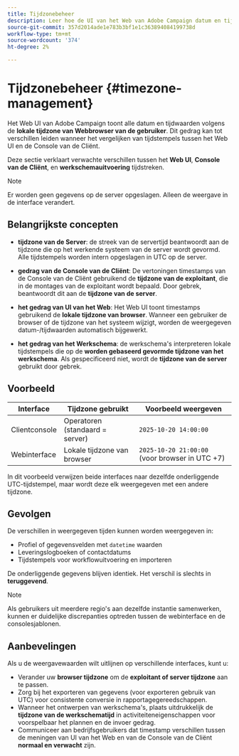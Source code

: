 ```yaml
---
title: Tijdzonebeheer
description: Leer hoe de UI van het Web van Adobe Campaign datum en tijdwaarden toont die op browser, exploitant, werkschema, en de gebieden van de servertijd worden gebaseerd.
source-git-commit: 357d2014ade1e783b3bf1e1c363894084199738d
workflow-type: tm+mt
source-wordcount: '374'
ht-degree: 2%

---
```


# Tijdzonebeheer {#timezone-management}

Het Web UI van Adobe Campaign toont alle datum en tijdwaarden volgens de **lokale tijdzone van Webbrowser van de gebruiker**. Dit gedrag kan tot verschillen leiden wanneer het vergelijken van tijdstempels tussen het Web UI en de Console van de Cliënt.

Deze sectie verklaart verwachte verschillen tussen het **Web UI**, **Console van de Cliënt**, en **werkschemauitvoering** tijdstreken.

>[!NOTE]
>
>Er worden geen gegevens op de server opgeslagen. Alleen de weergave in de interface verandert.

## Belangrijkste concepten

* **tijdzone van de Server**: de streek van de servertijd beantwoordt aan de tijdzone die op het werkende systeem van de server wordt gevormd. Alle tijdstempels worden intern opgeslagen in UTC op de server.

* **gedrag van de Console van de Cliënt**: De vertoningen timestamps van de Console van de Cliënt gebruikend de **tijdzone van de exploitant**, die in de montages van de exploitant wordt bepaald. Door gebrek, beantwoordt dit aan de **tijdzone van de server**.

* **het gedrag van UI van het Web**: Het Web UI toont timestamps gebruikend de **lokale tijdzone van browser**. Wanneer een gebruiker de browser of de tijdzone van het systeem wijzigt, worden de weergegeven datum-/tijdwaarden automatisch bijgewerkt.

* **het gedrag van het Werkschema**: de werkschema&#39;s interpreteren lokale tijdstempels die op de **worden gebaseerd gevormde tijdzone van het werkschema**. Als gespecificeerd niet, wordt de **tijdzone van de server** gebruikt door gebrek.

## Voorbeeld

| Interface | Tijdzone gebruikt | Voorbeeld weergeven |
|------------|----------------|-----------------|
| Clientconsole | Operatoren (standaard = server) | `2025-10-20 14:00:00` |
| Webinterface | Lokale tijdzone van browser | `2025-10-20 21:00:00` (voor browser in UTC +7) |

In dit voorbeeld verwijzen beide interfaces naar dezelfde onderliggende UTC-tijdstempel, maar wordt deze elk weergegeven met een andere tijdzone.

## Gevolgen

De verschillen in weergegeven tijden kunnen worden weergegeven in:

* Profiel of gegevensvelden met `datetime` waarden
* Leveringslogboeken of contactdatums
* Tijdstempels voor workflowuitvoering en importeren

De onderliggende gegevens blijven identiek. Het verschil is slechts in **teruggevend**.

>[!NOTE]
>
>Als gebruikers uit meerdere regio&#39;s aan dezelfde instantie samenwerken, kunnen er duidelijke discrepanties optreden tussen de webinterface en de consolesjablonen.

## Aanbevelingen

Als u de weergavewaarden wilt uitlijnen op verschillende interfaces, kunt u:

* Verander uw **browser tijdzone** om de **exploitant of server tijdzone** aan te passen.
* Zorg bij het exporteren van gegevens (voor exporteren gebruik van UTC) voor consistente conversie in rapportagegereedschappen.
* Wanneer het ontwerpen van werkschema&#39;s, plaats uitdrukkelijk de **tijdzone van de werkschematijd** in activiteiteneigenschappen voor voorspelbaar het plannen en de invoer gedrag.
* Communiceer aan bedrijfsgebruikers dat timestamp verschillen tussen de meningen van UI van het Web en van de Console van de Cliënt **normaal en verwacht** zijn.
